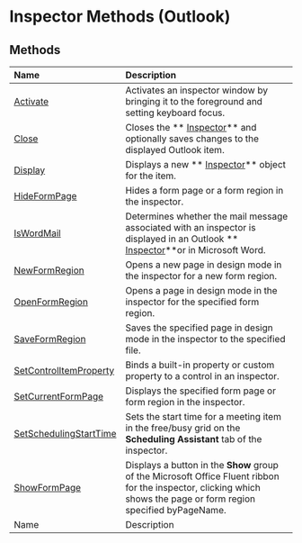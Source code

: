 
# Inspector Methods (Outlook)

## Methods



|**Name**|**Description**|
|:-----|:-----|
| [Activate](d7784df0-b595-6f5a-2195-27ad021db6de.md)|Activates an inspector window by bringing it to the foreground and setting keyboard focus.|
| [Close](de821cf4-72f8-ba62-3d8d-96548db0b4a0.md)|Closes the  ** [Inspector](d7384756-669c-0549-1032-c3b864187994.md)** and optionally saves changes to the displayed Outlook item.|
| [Display](49d97f21-ab8c-de1b-1fbd-9bbabe618d98.md)|Displays a new  ** [Inspector](d7384756-669c-0549-1032-c3b864187994.md)** object for the item.|
| [HideFormPage](fbb0fec9-5a23-50f8-0be6-3d264859f327.md)|Hides a form page or a form region in the inspector.|
| [IsWordMail](f6c588f1-90b0-53e8-fd54-068a93a5f824.md)|Determines whether the mail message associated with an inspector is displayed in an Outlook  ** [Inspector](d7384756-669c-0549-1032-c3b864187994.md)**or in Microsoft Word.|
| [NewFormRegion](a8f3c116-6e90-ce85-d160-2b48798b45cf.md)|Opens a new page in design mode in the inspector for a new form region.|
| [OpenFormRegion](c574d034-6c8e-388b-f93f-cf899db24ae6.md)|Opens a page in design mode in the inspector for the specified form region.|
| [SaveFormRegion](8ed73f85-3f6e-11bb-cc6f-c5c2668e5eb2.md)|Saves the specified page in design mode in the inspector to the specified file.|
| [SetControlItemProperty](90bb0dbf-c47e-9d75-182c-59c3e2384db2.md)|Binds a built-in property or custom property to a control in an inspector. |
| [SetCurrentFormPage](a0e11ca9-d5be-cec9-ad78-bfbaec1b92d6.md)|Displays the specified form page or form region in the inspector.|
| [SetSchedulingStartTime](22e6358a-9dba-7edb-fc5f-3a2a7326bece.md)|Sets the start time for a meeting item in the free/busy grid on the  **Scheduling Assistant** tab of the inspector.|
| [ShowFormPage](d31a4df6-7b94-5eb4-8ec9-5a03dcaae53a.md)|Displays a button in the  **Show** group of the Microsoft Office Fluent ribbon for the inspector, clicking which shows the page or form region specified byPageName.|
|Name|Description|
